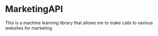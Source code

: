 # MarketingAPI
This is a machine learning library that allows me to make calls to various websites for marketing
